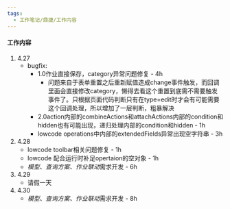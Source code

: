 ```yaml
---
tags:
  - 工作笔记/鼎捷/工作内容
---
```

#### 工作内容
1. 4.27
	- bugfix:
		- 1.0作业直接保存，category异常问题修复 - 4h
			- 问题来自于表单重置之后重新赋值造成change事件触发，而回调里面会直接修改category，懒得去看这个重置到底需不需要触发事件了。只根据页面代码判断只有在type=edit时才会有可能需要这个回调处理，所以增加了一层判断，粗暴解决
		- 2.0action内部的combineActions和attachActions内部的condition和hidden也有可能出现，递归处理内部的condition和hidden - 1h
		- lowcode operations中内部的extendedFields异常出现空字符串 - 3h
2. 4.28
	- lowcode toolbar相关问题修复 - 1h
	- lowcode 配合运行时补足opertaion的空对象 - 1h
	- *模型、查询方案、作业联动*需求开发 - 6h
3. 4.29
	- 请假一天
4. 4.30
	- *模型、查询方案、作业联动*需求开发 - 8h